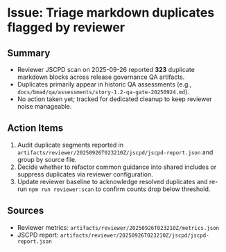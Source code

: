 # Issue: Triage markdown duplicates flagged by reviewer

## Summary

- Reviewer JSCPD scan on 2025-09-26 reported **323** duplicate markdown blocks across release governance QA artifacts.
- Duplicates primarily appear in historic QA assessments (e.g., `docs/bmad/qa/assessments/story-1.2-qa-gate-20250924.md`).
- No action taken yet; tracked for dedicated cleanup to keep reviewer noise manageable.

## Action Items

1. Audit duplicate segments reported in `artifacts/reviewer/20250926T023210Z/jscpd/jscpd-report.json` and group by source file.
2. Decide whether to refactor common guidance into shared includes or suppress duplicates via reviewer configuration.
3. Update reviewer baseline to acknowledge resolved duplicates and re-run `npm run reviewer:scan` to confirm counts drop below threshold.

## Sources

- Reviewer metrics: `artifacts/reviewer/20250926T023210Z/metrics.json`
- JSCPD report: `artifacts/reviewer/20250926T023210Z/jscpd/jscpd-report.json`
